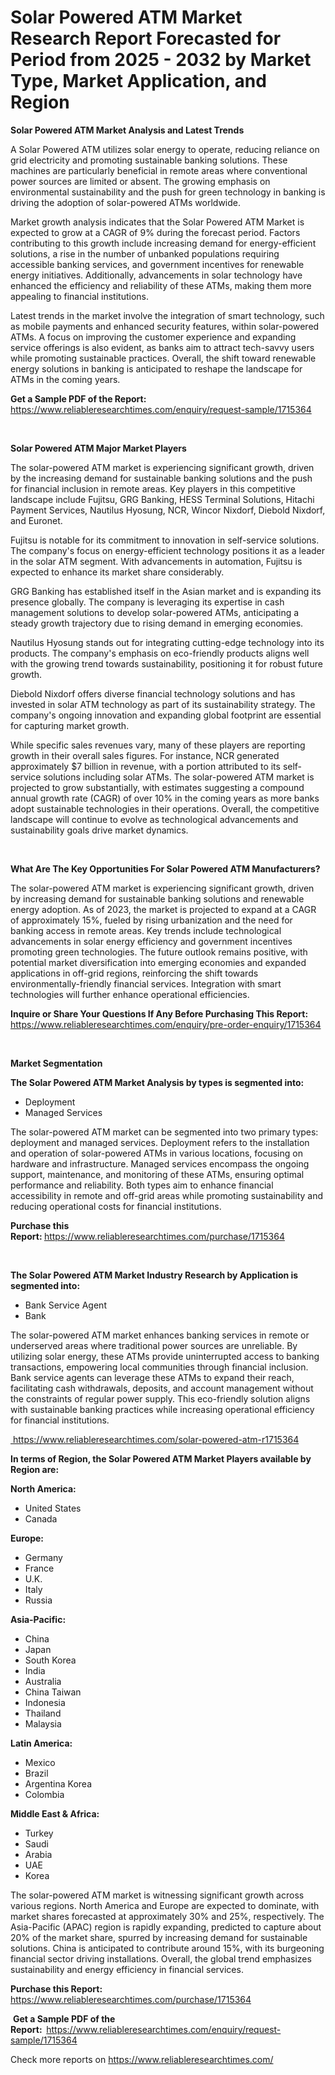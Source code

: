 <p><h1>Solar Powered ATM Market Research Report Forecasted for Period from 2025 -  2032 by Market Type, Market Application, and Region</h1></p><p><strong>Solar Powered ATM Market Analysis and Latest Trends</strong></p>
<p><p>A Solar Powered ATM utilizes solar energy to operate, reducing reliance on grid electricity and promoting sustainable banking solutions. These machines are particularly beneficial in remote areas where conventional power sources are limited or absent. The growing emphasis on environmental sustainability and the push for green technology in banking is driving the adoption of solar-powered ATMs worldwide.</p><p>Market growth analysis indicates that the Solar Powered ATM Market is expected to grow at a CAGR of 9% during the forecast period. Factors contributing to this growth include increasing demand for energy-efficient solutions, a rise in the number of unbanked populations requiring accessible banking services, and government incentives for renewable energy initiatives. Additionally, advancements in solar technology have enhanced the efficiency and reliability of these ATMs, making them more appealing to financial institutions.</p><p>Latest trends in the market involve the integration of smart technology, such as mobile payments and enhanced security features, within solar-powered ATMs. A focus on improving the customer experience and expanding service offerings is also evident, as banks aim to attract tech-savvy users while promoting sustainable practices. Overall, the shift toward renewable energy solutions in banking is anticipated to reshape the landscape for ATMs in the coming years.</p></p>
<p><strong>Get a Sample PDF of the Report:&nbsp;</strong> <a href="https://www.reliableresearchtimes.com/enquiry/request-sample/1715364?utm_campaign=3036&utm_medium=2&utm_source=Github&utm_content=ia&utm_term=09032025&utm_id=solar-powered-atm">https://www.reliableresearchtimes.com/enquiry/request-sample/1715364</a></p>
<p>&nbsp;</p>
<p><strong>Solar Powered ATM Major Market Players</strong></p>
<p><p>The solar-powered ATM market is experiencing significant growth, driven by the increasing demand for sustainable banking solutions and the push for financial inclusion in remote areas. Key players in this competitive landscape include Fujitsu, GRG Banking, HESS Terminal Solutions, Hitachi Payment Services, Nautilus Hyosung, NCR, Wincor Nixdorf, Diebold Nixdorf, and Euronet.</p><p>Fujitsu is notable for its commitment to innovation in self-service solutions. The company's focus on energy-efficient technology positions it as a leader in the solar ATM segment. With advancements in automation, Fujitsu is expected to enhance its market share considerably.</p><p>GRG Banking has established itself in the Asian market and is expanding its presence globally. The company is leveraging its expertise in cash management solutions to develop solar-powered ATMs, anticipating a steady growth trajectory due to rising demand in emerging economies.</p><p>Nautilus Hyosung stands out for integrating cutting-edge technology into its products. The company's emphasis on eco-friendly products aligns well with the growing trend towards sustainability, positioning it for robust future growth.</p><p>Diebold Nixdorf offers diverse financial technology solutions and has invested in solar ATM technology as part of its sustainability strategy. The company's ongoing innovation and expanding global footprint are essential for capturing market growth.</p><p>While specific sales revenues vary, many of these players are reporting growth in their overall sales figures. For instance, NCR generated approximately $7 billion in revenue, with a portion attributed to its self-service solutions including solar ATMs. The solar-powered ATM market is projected to grow substantially, with estimates suggesting a compound annual growth rate (CAGR) of over 10% in the coming years as more banks adopt sustainable technologies in their operations. Overall, the competitive landscape will continue to evolve as technological advancements and sustainability goals drive market dynamics.</p></p>
<p>&nbsp;</p>
<p><strong>What Are The Key Opportunities For Solar Powered ATM Manufacturers?</strong></p>
<p><p>The solar-powered ATM market is experiencing significant growth, driven by increasing demand for sustainable banking solutions and renewable energy adoption. As of 2023, the market is projected to expand at a CAGR of approximately 15%, fueled by rising urbanization and the need for banking access in remote areas. Key trends include technological advancements in solar energy efficiency and government incentives promoting green technologies. The future outlook remains positive, with potential market diversification into emerging economies and expanded applications in off-grid regions, reinforcing the shift towards environmentally-friendly financial services. Integration with smart technologies will further enhance operational efficiencies.</p></p>
<p><strong>Inquire or Share Your Questions If Any Before Purchasing This Report:</strong> <a href="https://www.reliableresearchtimes.com/enquiry/pre-order-enquiry/1715364?utm_campaign=3036&utm_medium=2&utm_source=Github&utm_content=ia&utm_term=09032025&utm_id=solar-powered-atm">https://www.reliableresearchtimes.com/enquiry/pre-order-enquiry/1715364</a></p>
<p>&nbsp;</p>
<p><strong>Market Segmentation</strong></p>
<p><strong>The Solar Powered ATM Market Analysis by types is segmented into:</strong></p>
<p><ul><li>Deployment</li><li>Managed Services</li></ul></p>
<p><p>The solar-powered ATM market can be segmented into two primary types: deployment and managed services. Deployment refers to the installation and operation of solar-powered ATMs in various locations, focusing on hardware and infrastructure. Managed services encompass the ongoing support, maintenance, and monitoring of these ATMs, ensuring optimal performance and reliability. Both types aim to enhance financial accessibility in remote and off-grid areas while promoting sustainability and reducing operational costs for financial institutions.</p></p>
<p><strong>Purchase this Report:&nbsp;</strong><a href="https://www.reliableresearchtimes.com/purchase/1715364?utm_campaign=3036&utm_medium=2&utm_source=Github&utm_content=ia&utm_term=09032025&utm_id=solar-powered-atm">https://www.reliableresearchtimes.com/purchase/1715364</a></p>
<p>&nbsp;</p>
<p><strong>The Solar Powered ATM Market Industry Research by Application is segmented into:</strong></p>
<p><ul><li>Bank Service Agent</li><li>Bank</li></ul></p>
<p><p>The solar-powered ATM market enhances banking services in remote or underserved areas where traditional power sources are unreliable. By utilizing solar energy, these ATMs provide uninterrupted access to banking transactions, empowering local communities through financial inclusion. Bank service agents can leverage these ATMs to expand their reach, facilitating cash withdrawals, deposits, and account management without the constraints of regular power supply. This eco-friendly solution aligns with sustainable banking practices while increasing operational efficiency for financial institutions.</p></p>
<p><a href="https://www.reliableresearchtimes.com/solar-powered-atm-r1715364?utm_campaign=3036&utm_medium=2&utm_source=Github&utm_content=ia&utm_term=09032025&utm_id=solar-powered-atm">&nbsp;https://www.reliableresearchtimes.com/solar-powered-atm-r1715364</a></p>
<p><strong>In terms of Region, the Solar Powered ATM Market Players available by Region are:</strong></p>
<p>
    <p> <strong> North America: </strong>
        <ul>
            <li>United States</li>
            <li>Canada</li>
        </ul>
        </p> 
    <p> <strong> Europe: </strong>
        <ul>
            <li>Germany</li>
            <li>France</li>
            <li>U.K.</li>
            <li>Italy</li>
            <li>Russia</li>
        </ul>
        </p> 
    <p> <strong> Asia-Pacific: </strong>
        <ul>
            <li>China</li>
            <li>Japan</li>
            <li>South Korea</li>
            <li>India</li>
            <li>Australia</li>
            <li>China Taiwan</li>
            <li>Indonesia</li>
            <li>Thailand</li>
            <li>Malaysia</li>
        </ul>
        </p> 
    <p> <strong> Latin America: </strong>
        <ul>
            <li>Mexico</li>
            <li>Brazil</li>
            <li>Argentina Korea</li>
            <li>Colombia</li>
        </ul>
        </p> 
    <p> <strong> Middle East & Africa: </strong>
        <ul>
            <li>Turkey</li>
            <li>Saudi</li>
            <li>Arabia</li>
            <li>UAE</li>
            <li>Korea</li>
        </ul>
    </p>
    </p>
<p><p>The solar-powered ATM market is witnessing significant growth across various regions. North America and Europe are expected to dominate, with market shares forecasted at approximately 30% and 25%, respectively. The Asia-Pacific (APAC) region is rapidly expanding, predicted to capture about 20% of the market share, spurred by increasing demand for sustainable solutions. China is anticipated to contribute around 15%, with its burgeoning financial sector driving installations. Overall, the global trend emphasizes sustainability and energy efficiency in financial services.</p></p>
<p><strong>Purchase this Report: </strong><a href="https://www.reliableresearchtimes.com/purchase/1715364?utm_campaign=3036&utm_medium=2&utm_source=Github&utm_content=ia&utm_term=09032025&utm_id=solar-powered-atm">https://www.reliableresearchtimes.com/purchase/1715364</a></p>
<p>&nbsp;<strong>Get a Sample PDF of the Report:&nbsp;&nbsp;</strong><a href="https://www.reliableresearchtimes.com/enquiry/request-sample/1715364?utm_campaign=3036&utm_medium=2&utm_source=Github&utm_content=ia&utm_term=09032025&utm_id=solar-powered-atm">https://www.reliableresearchtimes.com/enquiry/request-sample/1715364</a></p>
<p><strong></strong></p>
<p>Check more reports on <a href="https://www.reliableresearchtimes.com/?utm_campaign=3036&utm_medium=2&utm_source=Github&utm_content=ia&utm_term=09032025&utm_id=solar-powered-atm">https://www.reliableresearchtimes.com/</a></p>